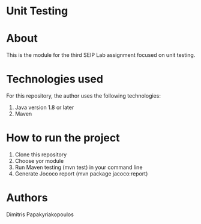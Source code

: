 # Unit Testing

# About
This is the module for the third SEIP Lab assignment focused on unit testing.


# Technologies used

For this repository, the author uses the following technologies:

1. Java version 1.8 or later
2. Maven

# How to run the project

1. Clone this repository
2. Choose yor module
3. Run Maven testing (mvn test) in your command line
4. Generate Jococo report (mvn package jacoco:report)


# Authors

Dimitris Papakyriakopoulos